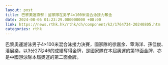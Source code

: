 ```yaml
---
layout: post
title: 巴黎奧運直擊｜國家隊在男子4×100米混合泳接力奪金
date: 2024-08-05 01:23:29.000000000 +08:00
link: https://news.rthk.hk/rthk/ch/component/k2/1764734-20240805.htm
categories: rthk
---
```


巴黎奧運游泳男子4×100米混合泳接力決賽，國家隊的徐嘉余、覃海洋、孫佳俊、潘展樂，以3分27秒46的成績奪得金牌，是國家隊在本屆奧運的第19面金牌，亦是中國游泳隊本屆奧運的第二面金牌。
